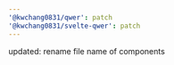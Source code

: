 ```yaml
---
'@kwchang0831/qwer': patch
'@kwchang0831/svelte-qwer': patch
---
```


updated: rename file name of components
